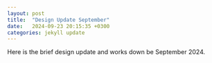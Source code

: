 ```yaml
---
layout: post
title:  "Design Update September"
date:   2024-09-23 20:15:35 +0300
categories: jekyll update
---
```


Here is the brief design update and works down be September 2024.